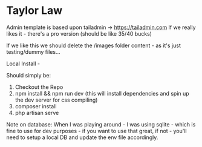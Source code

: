 # Taylor Law

Admin template is based upon tailadmin -> https://tailadmin.com
If we really likes it -  there's a pro version (should be like 35/40 bucks)

If we like this we should delete the /images folder content - as it's just testing/dummy files...

Local Install - 

Should simply be:
1) Checkout the Repo
2) npm install && npm run dev (this will install dependencies and spin up the dev server for css compiling)
3) composer install
4) php artisan serve


Note on database: When I was playing around - I was using sqlite - which is fine to use for dev purposes - if you want to use that great, if not - you'll need to setup a local DB and update the env file accordingly.
